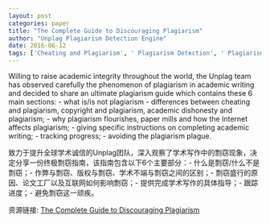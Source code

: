 ```yaml
---
layout: post
categories: paper
title: "The Complete Guide to Discouraging Plagiarism"
author: "Unplag Plagiarism Detection Engine"
date: 2016-06-12
tags: ['Cheating and Plagiarism', ' Plagiarism Detection', ' Plagiarism studies', ' Plagiarism among University Students: Intentional or Accidental', ' and Plagiarism Management In Universities']
---
```


Willing to raise academic integrity throughout the world, the Unplag team has observed carefully the phenomenon of plagiarism in academic writing and decided to share an ultimate plagiarism guide which contains these 6 main sections: -    what is/is not plagiarism -    differences between cheating and plagiarism, copyright and plagiarism, academic dishonesty and plagiarism; -    why plagiarism flourishes, paper mills and how the Internet affects plagiarism; -    giving specific instructions on completing  academic writing; -    tracking progress; -    avoiding the plagiarism plague.

致力于提升全球学术诚信的Unplag团队，深入观察了学术写作中的剽窃现象，决定分享一份终极剽窃指南，该指南包含以下6个主要部分：- 什么是剽窃/什么不是剽窃；- 作弊与剽窃、版权与剽窃、学术不端与剽窃之间的区别；- 剽窃盛行的原因、论文工厂以及互联网如何影响剽窃；- 提供完成学术写作的具体指导；- 跟踪进度；- 避免剽窃这一顽疾。

资源链接: [The Complete Guide to Discouraging Plagiarism](https://papers.ssrn.com/sol3/papers.cfm?abstract_id=2787969)
